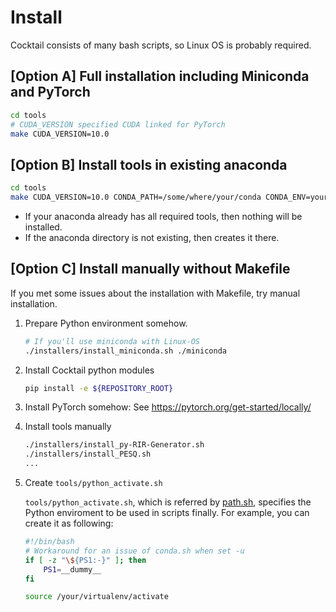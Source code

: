 # Install
Cocktail consists of many bash scripts, so Linux OS is probably required.

## [Option A] Full installation including Miniconda and PyTorch
```bash
cd tools
# CUDA_VERSION specified CUDA linked for PyTorch
make CUDA_VERSION=10.0
```

## [Option B] Install tools in existing anaconda
```bash
cd tools
make CUDA_VERSION=10.0 CONDA_PATH=/some/where/your/conda CONDA_ENV=your-env
```

- If your anaconda already has all required tools, then nothing will be installed.
- If the anaconda directory is not existing, then creates it there.

## [Option C] Install manually without Makefile
If you met some issues about the installation with Makefile, 
try manual installation.

1. Prepare Python environment somehow.

    ```bash
    # If you'll use miniconda with Linux-OS
    ./installers/install_miniconda.sh ./miniconda
    ```
    
1. Install Cocktail python modules

    ```bash
    pip install -e ${REPOSITORY_ROOT}
    ```
    
1. Install PyTorch somehow: See https://pytorch.org/get-started/locally/
1. Install tools manually

    ```bash
    ./installers/install_py-RIR-Generator.sh
    ./installers/install_PESQ.sh
    ...
    ```

1. Create `tools/python_activate.sh`

    `tools/python_activate.sh`, which is referred by 
    [path.sh](egs/common/ss1/path.sh),
    specifies the Python enviroment to be used in scripts finally.
    For example, you can create it as following:


    ```bash
    #!/bin/bash
    # Workaround for an issue of conda.sh when set -u
    if [ -z "\${PS1:-}" ]; then
        PS1=__dummy__
    fi
    
    source /your/virtualenv/activate
    ```

